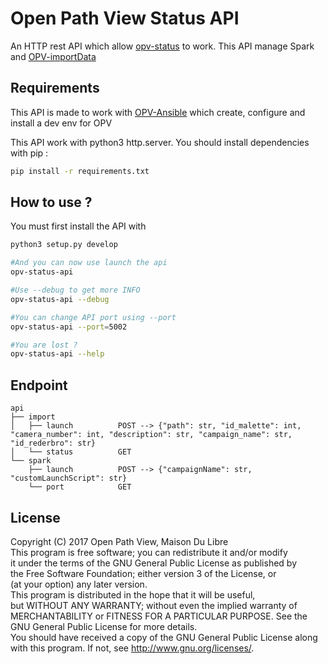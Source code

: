 # Open Path View Status API
An HTTP rest API which allow [opv-status](https://github.com/OpenPathView/opv-status) to work.
This API manage Spark and [OPV-importData](https://github.com/OpenPathView/OPV_importData)

## Requirements
This API is made to work with [OPV-Ansible](https://github.com/OpenPathView/OPV_Ansible) which create, configure and install a dev env for OPV

This API work with python3 http.server.
You should install dependencies with pip :

```bash
pip install -r requirements.txt
```

## How to use ?
You must first install the API with
```bash
python3 setup.py develop

#And you can now use launch the api
opv-status-api

#Use --debug to get more INFO
opv-status-api --debug

#You can change API port using --port
opv-status-api --port=5002

#You are lost ?
opv-status-api --help
```

## Endpoint
```
api
├── import
│   ├── launch          POST --> {"path": str, "id_malette": int, "camera_number": int, "description": str, "campaign_name": str, "id_rederbro": str}
│   └── status          GET
└── spark
    ├── launch          POST --> {"campaignName": str, "customLaunchScript": str}
    └── port            GET
```

## License
Copyright (C) 2017 Open Path View, Maison Du Libre <br />
This program is free software; you can redistribute it and/or modify  <br />
it under the terms of the GNU General Public License as published by  <br />
the Free Software Foundation; either version 3 of the License, or  <br />
(at your option) any later version.  <br />
This program is distributed in the hope that it will be useful,  <br />
but WITHOUT ANY WARRANTY; without even the implied warranty of  <br />
MERCHANTABILITY or FITNESS FOR A PARTICULAR PURPOSE. See the  <br />
GNU General Public License for more details.  <br />
You should have received a copy of the GNU General Public License along  <br />
with this program. If not, see <http://www.gnu.org/licenses/>.  <br />
